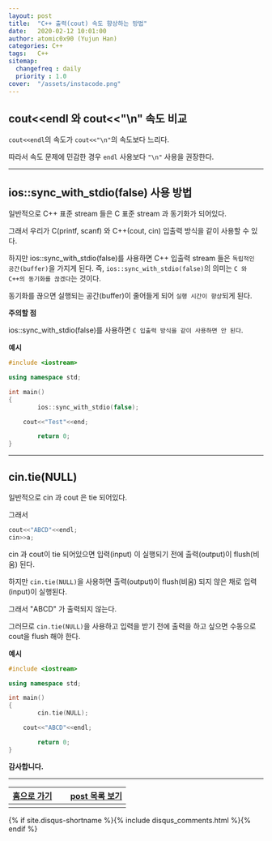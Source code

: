 ```yaml
---
layout: post
title:  "C++ 출력(cout) 속도 향상하는 방법"
date:   2020-02-12 10:01:00
author: atomic0x90 (Yujun Han)
categories: C++
tags:   C++
sitemap:
  changefreq : daily
  priority : 1.0
cover:  "/assets/instacode.png"
---
```


## cout\<\<endl 와 cout\<\<"\n" 속도 비교

`cout<<endl`의 속도가 `cout<<"\n"`의 속도보다 느리다.

따라서 속도 문제에 민감한 경우 `endl` 사용보다 `"\n"` 사용을 권장한다.


---

## ios::sync_with_stdio(false) 사용 방법

일반적으로 C++ 표준 stream 들은 C 표준 stream 과 동기화가 되어있다. 

그래서 우리가 C(printf, scanf) 와 C++(cout, cin) 입출력 방식을 같이 사용할 수 있다. 

하지만 ios::sync_with_stdio(false)를 사용하면 C++ 입출력 stream 들은 `독립적인 공간(buffer)`을 가지게 된다. 
즉, `ios::sync_with_stdio(false)`의 의미는 `C 와 C++의 동기화를 끊겠다`는 것이다. 

동기화를 끊으면 실행되는 공간(buffer)이 줄어들게 되어 `실행 시간이 향상`되게 된다.

**주의할 점** 

ios::sync_with_stdio(false)를 사용하면 `C 입출력 방식을 같이 사용하면 안 된다`.

**예시**
```cpp
#include <iostream>

using namespace std;

int main()
{
        ios::sync_with_stdio(false);

	cout<<"Test"<<end;

        return 0;
}
```

---

## cin.tie(NULL)

일반적으로 cin 과 cout 은 tie 되어있다.

그래서
```cpp
cout<<"ABCD"<<endl;
cin>>a;
```

cin 과 cout이 tie 되어있으면 입력(input) 이 실행되기 전에 출력(output)이 flush(비움) 된다.

하지만 `cin.tie(NULL)`을 사용하면 출력(output)이 flush(비움) 되지 않은 채로 입력(input)이 실행된다.

그래서 "ABCD" 가 출력되지 않는다.

그러므로 `cin.tie(NULL)`을 사용하고 입력을 받기 전에 출력을 하고 싶으면 수동으로 cout을 flush 해야 한다.

**예시**
```cpp
#include <iostream>

using namespace std;

int main()
{
        cin.tie(NULL);

	cout<<"ABCD"<<endl;

        return 0;
}
```


**감사합니다.**

---

[홈으로 가기][01]       |&nbsp;                                 |[post 목록 보기][02]
:------:                |:------:                               |:------:
                        |                                       |


[01]: https://atomic0x90.github.io/ "home"
[02]: https://atomic0x90.github.io/posts/ "posts"

{% if site.disqus-shortname %}{% include disqus_comments.html %}{% endif %}
















































